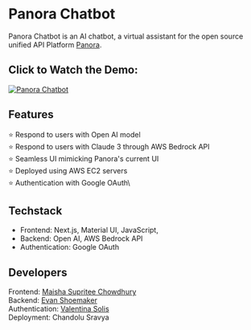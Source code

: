 # Panora Chatbot

Panora Chatbot is an AI chatbot, a virtual assistant for the open source unified API Platform [Panora](https://panora.dev/).

## Click to Watch the Demo:

[![Panora Chatbot](https://img.youtube.com/vi/ncOs42--K_g/0.jpg)](https://www.youtube.com/watch?v=ncOs42--K_g)

## Features

⭐ Respond to users with Open AI model\
⭐ Respond to users with Claude 3 through AWS Bedrock API\
⭐ Seamless UI mimicking Panora's current UI\
⭐ Deployed using AWS EC2 servers\
⭐ Authentication with Google OAuth\

## Techstack

- Frontend: Next.js, Material UI, JavaScript,
- Backend: Open AI, AWS Bedrock API
- Authentication: Google OAuth

## Developers

Frontend: [Maisha Supritee Chowdhury](https://github.com/maishaSupritee)\
Backend: [Evan Shoemaker](https://github.com/Colexeco)\
Authentication: [Valentina Solis](https://github.com/Valentina-Solis)\
Deployment: Chandolu Sravya
